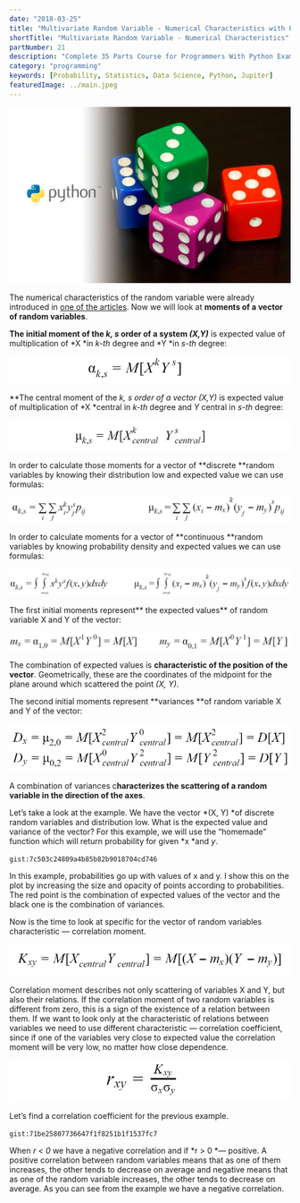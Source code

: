 ```yaml
---
date: "2018-03-25"
title: "Multivariate Random Variable - Numerical Characteristics with Python"
shortTitle: "Multivariate Random Variable - Numerical Characteristics"
partNumber: 21
description: "Complete 35 Parts Course for Programmers With Python Examples in Jupiter"
category: "programming"
keywords: [Probability, Statistics, Data Science, Python, Jupiter]
featuredImage: ../main.jpeg
---
```


![](../main.jpeg)

The numerical characteristics of the random variable were already introduced in [one of the articles](/blog/probability/moments/). Now we will look at **moments of a vector of random variables**.

**The initial moment of the *k, s* order of a system *(X,Y)*** is expected value of multiplication of *X *in *k-th* degree and *Y *in *s-th* degree:

![the initial moment](initial.png)

**The central moment of the *k, s *order of a vector *(X,Y)*** is expected value of multiplication of *X *central in *k-th* degree and *Y* central in *s-th* degree:

![the central moment](central.png)

In order to calculate those moments for a vector of **discrete **random variables by knowing their distribution low and expected value we can use formulas:

![initial and central moments for discrete](discrete.png)

In order to calculate moments for a vector of **continuous **random variables by knowing probability density and expected values we can use formulas:

![initial and central moments for continuous](continious.png)

The first initial moments represent** the expected values** of random variable X and Y of the vector:

![expected values](expected.png)

The combination of expected values is **characteristic of the position of the vector**. Geometrically, these are the coordinates of the midpoint for the plane around which scattered the point *(X, Y)*.

The second initial moments represent **variances **of random variable X and Y of the vector:

![variances](variances.png)

A combination of variances c**haracterizes the scattering of a random variable in the direction of the axes**.

Let’s take a look at the example. We have the vector *(X, Y) *of discrete random variables and distribution low. What is the expected value and variance of the vector? For this example, we will use the “homemade” function which will return probability for given *x *and *y*.

`gist:7c503c24809a4b85b82b9018704cd746`

In this example, probabilities go up with values of x and y. I show this on the plot by increasing the size and opacity of points according to probabilities. The red point is the combination of expected values of the vector and the black one is the combination of variances.

Now is the time to look at specific for the vector of random variables characteristic — correlation moment.

![correlation moment](correlation.png)

Correlation moment describes not only scattering of variables X and Y, but also their relations. If the correlation moment of two random variables is different from zero, this is a sign of the existence of a relation between them. If we want to look only at the characteristic of relations between variables we need to use different characteristic — correlation coefficient, since if one of the variables very close to expected value the correlation moment will be very low, no matter how close dependence.

![correlation coefficient](coefficient.png)

Let’s find a correlation coefficient for the previous example.

`gist:71be25807736647f1f8251b1f1537fc7`

When *r < 0* we have a negative correlation and if *r > 0 *— positive. A positive correlation between random variables means that as one of them increases, the other tends to decrease on average and negative means that as one of the random variable increases, the other tends to decrease on average. As you can see from the example we have a negative correlation.

